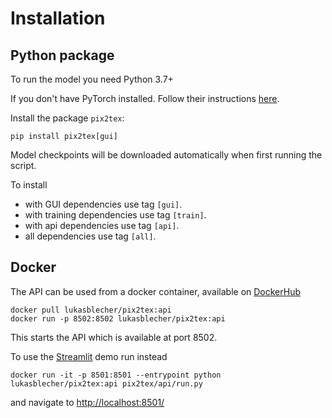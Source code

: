 Installation
============

Python package
--------------

To run the model you need Python 3.7+

If you don't have PyTorch installed. Follow their instructions [here](https://pytorch.org/get-started/locally/).

Install the package `pix2tex`: 

```
pip install pix2tex[gui]
```

Model checkpoints will be downloaded automatically when first running the script.

To install
- with GUI dependencies use tag `[gui]`.
- with training dependencies use tag `[train]`.
- with api dependencies use tag `[api]`.
- all dependencies use tag `[all]`.

Docker
------

The API can be used from a docker container, available on [DockerHub](https://hub.docker.com/r/lukasblecher/pix2tex)
```
docker pull lukasblecher/pix2tex:api
docker run -p 8502:8502 lukasblecher/pix2tex:api
```
This starts the API which is available at port 8502.

To use the [Streamlit](https://streamlit.io/) demo run instead
```
docker run -it -p 8501:8501 --entrypoint python lukasblecher/pix2tex:api pix2tex/api/run.py
```
and navigate to [http://localhost:8501/](http://localhost:8501/)
